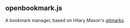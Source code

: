 ## openbookmark.js
A bookmark manager, based on Hilary Mason's [gitmarks](https://github.com/hmason/gitmarks).  
